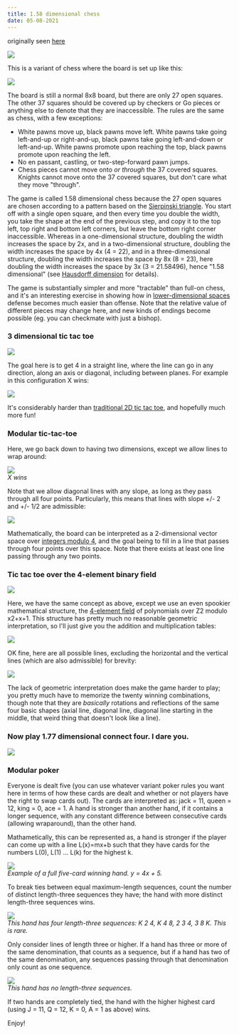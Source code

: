 ```yaml
---
title: 1.58 dimensional chess
date: 05-08-2021
---
```


originally seen [here](https://vitalik.ca/general/2019/12/24/christmas.html)
  
[![](https://vitalik.ca/images/christmas-files/chess_tweet.png)](https://twitter.com/el33th4xor/status/1138777837320716288)  
  

This is a variant of chess where the board is set up like this:

  
![](https://vitalik.ca/images/christmas-files/chess.png)  
  

The board is still a normal 8x8 board, but there are only 27 open squares. The other 37 squares should be covered up by checkers or Go pieces or anything else to denote that they are inaccessible. The rules are the same as chess, with a few exceptions:

-   White pawns move up, black pawns move left. White pawns take going left-and-up or right-and-up, black pawns take going left-and-down or left-and-up. White pawns promote upon reaching the top, black pawns promote upon reaching the left.
-   No en passant, castling, or two-step-forward pawn jumps.
-   Chess pieces cannot move onto  _or through_  the 37 covered squares. Knights cannot move onto the 37 covered squares, but don't care what they move "through".

The game is called 1.58 dimensional chess because the 27 open squares are chosen according to a pattern based on the  [Sierpinski triangle](https://en.wikipedia.org/wiki/Sierpi%C5%84ski_triangle). You start off with a single open square, and then every time you double the width, you take the shape at the end of the previous step, and copy it to the top left, top right and bottom left corners, but leave the bottom right corner inaccessible. Whereas in a one-dimensional structure, doubling the width increases the space by 2x, and in a two-dimensional structure, doubling the width increases the space by 4x (4 = 22), and in a three-dimensional structure, doubling the width increases the space by 8x (8 = 23), here doubling the width increases the space by 3x (3 = 21.58496), hence "1.58 dimensional" (see  [Hausdorff dimension](https://en.wikipedia.org/wiki/Hausdorff_dimension)  for details).

The game is substantially simpler and more "tractable" than full-on chess, and it's an interesting exercise in showing how in  [lower-dimensional spaces](https://en.wikipedia.org/wiki/Flatland)  defense becomes much easier than offense. Note that the relative value of different pieces may change here, and new kinds of endings become possible (eg. you can checkmate with just a bishop).

### 3 dimensional tic tac toe

  
![](https://vitalik.ca/images/christmas-files/tic4.png)  
  

The goal here is to get 4 in a straight line, where the line can go in any direction, along an axis or diagonal, including between planes. For example in this configuration X wins:

  
![](https://vitalik.ca/images/christmas-files/tic4_2.png)  
  

It's considerably harder than  [traditional 2D tic tac toe](https://www.quora.com/Is-there-a-way-to-never-lose-at-Tic-Tac-Toe), and hopefully much more fun!

### Modular tic-tac-toe

Here, we go back down to having two dimensions, except we allow lines to wrap around:

  
![](https://vitalik.ca/images/christmas-files/tic4_3.png)  
_X wins_

  
  

Note that we allow diagonal lines with any slope, as long as they pass through all four points. Particularly, this means that lines with slope +/- 2 and +/- 1/2 are admissible:

  
![](https://vitalik.ca/images/christmas-files/tic4_4.png)  
  

Mathematically, the board can be interpreted as a 2-dimensional vector space over  [integers modulo 4](https://en.wikipedia.org/wiki/Modular_arithmetic), and the goal being to fill in a line that passes through four points over this space. Note that there exists at least one line passing through any two points.

### Tic tac toe over the 4-element binary field

  
![](https://vitalik.ca/images/christmas-files/tic4_5.png)  
  

Here, we have the same concept as above, except we use an even spookier mathematical structure, the  [4-element field](https://en.wikipedia.org/wiki/Finite_field#Field_with_four_elements)  of polynomials over  Z2  modulo  x2+x+1. This structure has pretty much no reasonable geometric interpretation, so I'll just give you the addition and multiplication tables:

  
![](https://vitalik.ca/images/christmas-files/tic4_6.png)  
  

OK fine, here are all possible lines, excluding the horizontal and the vertical lines (which are also admissible) for brevity:

  
![](https://vitalik.ca/images/christmas-files/tic4_7.png)  
  

The lack of geometric interpretation does make the game harder to play; you pretty much have to memorize the twenty winning combinations, though note that they are  _basically_  rotations and reflections of the same four basic shapes (axial line, diagonal line, diagonal line starting in the middle, that weird thing that doesn't look like a line).

### Now play 1.77 dimensional connect four. I dare you.

  
![](https://vitalik.ca/images/christmas-files/tic4_8.png)  
  

### Modular poker

Everyone is dealt five (you can use whatever variant poker rules you want here in terms of how these cards are dealt and whether or not players have the right to swap cards out). The cards are interpreted as: jack = 11, queen = 12, king = 0, ace = 1. A hand is stronger than another hand, if it contains a longer sequence, with any constant difference between consecutive cards (allowing wraparound), than the other hand.

Mathametically, this can be represented as, a hand is stronger if the player can come up with a line  L(x)=mx+b  such that they have cards for the numbers  L(0),  L(1)  ...  L(k)  for the highest  k.

  
![](https://vitalik.ca/images/christmas-files/cards1.png)  
_Example of a full five-card winning hand. y = 4x + 5._

  
  

To break ties between equal maximum-length sequences, count the number of distinct length-three sequences they have; the hand with more distinct length-three sequences wins.

  
![](https://vitalik.ca/images/christmas-files/cards2.png)  
_This hand has four length-three sequences: K 2 4, K 4 8, 2 3 4, 3 8 K. This is rare._

  
  

Only consider lines of length three or higher. If a hand has three or more of the same denomination, that counts as a sequence, but if a hand has two of the same denomination, any sequences passing through that denomination only count as one sequence.

  
![](https://vitalik.ca/images/christmas-files/cards3.png)  
_This hand has no length-three sequences._

  
  

If two hands are completely tied, the hand with the higher highest card (using J = 11, Q = 12, K = 0, A = 1 as above) wins.

Enjoy!
